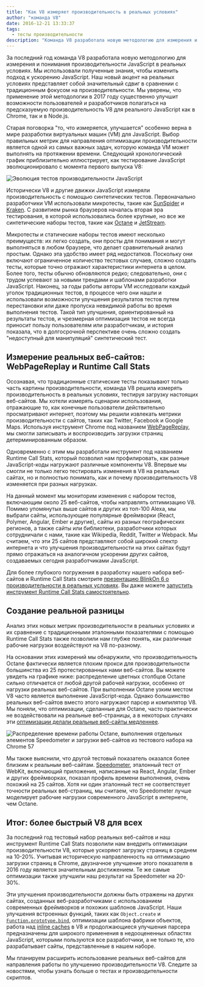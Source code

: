 ```yaml
---
title: "Как V8 измеряет производительность в реальных условиях"
author: "команда V8"
date: 2016-12-21 13:33:37
tags:
  - тесты производительности
description: "Команда V8 разработала новую методологию для измерения и понимания производительности JavaScript в реальных условиях."
---
```

За последний год команда V8 разработала новую методологию для измерения и понимания производительности JavaScript в реальных условиях. Мы использовали полученные знания, чтобы изменить подход к ускорению JavaScript. Наш новый акцент на реальных условиях представляет собой значительный сдвиг в сравнении с традиционным фокусом на производительности. Мы уверены, что применение этой методологии в 2017 году существенно улучшит возможности пользователей и разработчиков полагаться на предсказуемую производительность V8 для реального JavaScript как в Chrome, так и в Node.js.

<!--truncate-->
Старая поговорка &quot;то, что измеряется, улучшается&quot; особенно верна в мире разработки виртуальных машин (VM) для JavaScript. Выбор правильных метрик для направления оптимизации производительности является одной из самых важных задач, которую команда VM может выполнять на протяжении времени. Следующий хронологический график приблизительно иллюстрирует, как тестирование JavaScript эволюционировало с момента первого выпуска V8:

![Эволюция тестов производительности JavaScript](/_img/real-world-performance/evolution.png)

Исторически V8 и другие движки JavaScript измеряли производительность с помощью синтетических тестов. Первоначально разработчики VM использовали микротесты, такие как [SunSpider](https://webkit.org/perf/sunspider/sunspider.html) и [Kraken](http://krakenbenchmark.mozilla.org/). С развитием рынка браузеров началась вторая эра тестирования, в которой использовались более крупные, но все же синтетические наборы тестов, такие как [Octane](http://chromium.github.io/octane/) и [JetStream](http://browserbench.org/JetStream/).

Микротесты и статические наборы тестов имеют несколько преимуществ: их легко создать, они просты для понимания и могут выполняться в любом браузере, что делает сравнительный анализ простым. Однако эта удобство имеет ряд недостатков. Поскольку они включают ограниченное количество тестовых случаев, сложно создать тесты, которые точно отражают характеристики интернета в целом. Более того, тесты обычно обновляются редко; следовательно, они с трудом успевают за новыми трендами и шаблонами разработки JavaScript. Наконец, за годы работы авторы VM исследовали каждый уголок традиционных тестов, в процессе чего они нашли и использовали возможности улучшения результатов тестов путем перестановки или даже пропуска невидимой работы во время выполнения тестов. Такой тип улучшения, ориентированный на результаты тестов, и чрезмерная оптимизация тестов не всегда приносит пользу пользователям или разработчикам, и история показала, что в долгосрочной перспективе очень сложно создать &quot;недоступный для манипуляций&quot; синтетический тест.

## Измерение реальных веб-сайтов: WebPageReplay и Runtime Call Stats

Осознавая, что традиционные статические тесты показывают только часть картины производительности, команда V8 решила измерять производительность в реальных условиях, тестируя загрузку настоящих веб-сайтов. Мы хотели измерять сценарии использования, отражающие то, как конечные пользователи действительно просматривают интернет, поэтому мы решили извлекать метрики производительности с сайтов, таких как Twitter, Facebook и Google Maps. Используя инструмент Chrome под названием [WebPageReplay](https://github.com/chromium/web-page-replay), мы смогли записывать и воспроизводить загрузки страниц детерминированным образом.

Одновременно с этим мы разработали инструмент под названием Runtime Call Stats, который позволил нам профилировать, как разные JavaScript-коды нагружают различные компоненты V8. Впервые мы смогли не только легко тестировать изменения в V8 на реальных сайтах, но и полностью понимать, как и почему производительность V8 изменяется при разных нагрузках.

На данный момент мы мониторим изменения с набором тестов, включающим около 25 веб-сайтов, чтобы направлять оптимизацию V8. Помимо упомянутых выше сайтов и других из топ-100 Alexa, мы выбрали сайты, использующие популярные фреймворки (React, Polymer, Angular, Ember и другие), сайты из разных географических регионов, а также сайты или библиотеки, разработчики которых сотрудничали с нами, такие как Wikipedia, Reddit, Twitter и Webpack. Мы считаем, что эти 25 сайтов представляют собой широкий спектр интернета и что улучшения производительности на этих сайтах будут прямо отражаться на аналогичном ускорении других сайтов, создаваемых сегодня разработчиками JavaScript.

Для более глубокого погружения в разработку нашего набора веб-сайтов и Runtime Call Stats смотрите [презентацию BlinkOn 6 о производительности в реальных условиях](https://www.youtube.com/watch?v=xCx4uC7mn6Y). Вы даже можете [запустить инструмент Runtime Call Stats самостоятельно](/docs/rcs).

## Создание реальной разницы

Анализ этих новых метрик производительности в реальных условиях и их сравнение с традиционными эталонными показателями с помощью Runtime Call Stats также позволили нам глубже понять, как различные рабочие нагрузки воздействуют на V8 по-разному.

На основании этих измерений мы обнаружили, что производительность Octane фактически является плохим прокси для производительности большинства из 25 протестированных нами веб-сайтов. Вы можете увидеть на графике ниже: распределение цветных столбцов Octane сильно отличается от любой другой рабочей нагрузки, особенно от нагрузки реальных веб-сайтов. При выполнении Octane узким местом V8 часто является выполнение JavaScript-кода. Однако большинство реальных веб-сайтов вместо этого нагружают парсер и компилятор V8. Мы поняли, что оптимизации, сделанные для Octane, часто практически не воздействовали на реальные веб-страницы, а в некоторых случаях эти [оптимизации делали реальные веб-сайты медленнее](https://benediktmeurer.de/2016/12/16/the-truth-about-traditional-javascript-benchmarks/#a-closer-look-at-octane).

![Распределение времени работы Octane, выполнения отдельных элементов Speedometer и загрузки веб-сайтов из тестового набора на Chrome 57](/_img/real-world-performance/startup-distribution.png)

Мы также выяснили, что другой тестовый показатель оказался более близким к реальным веб-сайтам. [Speedometer](http://browserbench.org/Speedometer/), эталонный тест от WebKit, включающий приложения, написанные на React, Angular, Ember и других фреймворках, показал профиль времени выполнения, очень похожий на 25 сайтов. Хотя ни один эталонный тест не соответствует точности реальных веб-страниц, мы считаем, что Speedometer лучше моделирует рабочие нагрузки современного JavaScript в интернете, чем Octane.

## Итог: более быстрый V8 для всех

За последний год тестовый набор реальных веб-сайтов и наш инструмент Runtime Call Stats позволили нам внедрить оптимизации производительности V8, которые ускоряют загрузку страниц в среднем на 10-20%. Учитывая историческую направленность на оптимизацию загрузки страниц в Chrome, двузначное улучшение этого показателя в 2016 году является значительным достижением. Те же самые оптимизации также улучшили наш результат на Speedometer на 20-30%.

Эти улучшения производительности должны быть отражены на других сайтах, созданных веб-разработчиками с использованием современных фреймворков и похожих шаблонов JavaScript. Наши улучшения встроенных функций, таких как `Object.create` и [`Function.prototype.bind`](https://benediktmeurer.de/2015/12/25/a-new-approach-to-function-prototype-bind/), оптимизации шаблона фабрики объектов, работа над [inline caches](https://en.wikipedia.org/wiki/Inline_caching) в V8 и продолжающиеся улучшения парсера предназначены для широкого применения в недооцененных областях JavaScript, которыми пользуются все разработчики, а не только те, кто разрабатывает сайты, представленные в нашем наборе.

Мы планируем расширить использование реальных веб-сайтов для направления работы по улучшению производительности V8. Следите за новостями, чтобы узнать больше о тестах и производительности скриптов.
